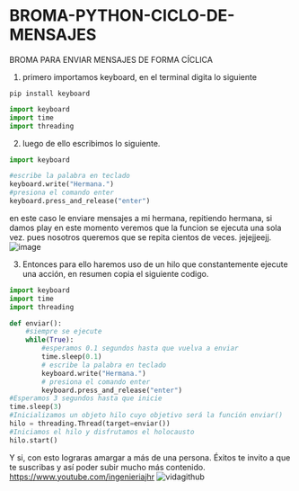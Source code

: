 # BROMA-PYTHON-CICLO-DE-MENSAJES
BROMA PARA ENVIAR MENSAJES DE FORMA CÍCLICA

1) primero importamos keyboard, en el terminal digita lo siguiente
```
pip install keyboard
```


```python
import keyboard
import time
import threading
```

2) luego de ello escribimos lo siguiente.

```python
import keyboard

#escribe la palabra en teclado
keyboard.write("Hermana.")
#presiona el comando enter
keyboard.press_and_release("enter")
```

en este caso le enviare mensajes a mi hermana, repitiendo hermana, si damos play en este momento veremos que la funcion se ejecuta una sola vez.
pues nosotros queremos que se repita cientos de veces. jejejjeejj. ![image](https://user-images.githubusercontent.com/66834393/184557721-1c6ec653-e47b-490a-aa0e-6a648348de73.png)

3) Entonces para ello haremos uso de un hilo que constantemente ejecute una acción, en resumen copia el siguiente codigo.

```python
import keyboard
import time
import threading

def enviar():
    #siempre se ejecute
    while(True):
        #esperamos 0.1 segundos hasta que vuelva a enviar
        time.sleep(0.1)
        # escribe la palabra en teclado
        keyboard.write("Hermana.")
        # presiona el comando enter
        keyboard.press_and_release("enter")
#Esperamos 3 segundos hasta que inicie
time.sleep(3)
#Inicializamos un objeto hilo cuyo objetivo será la función enviar()
hilo = threading.Thread(target=enviar())
#Iniciamos el hilo y disfrutamos el holocausto
hilo.start()
```

Y si, con esto lograras amargar a más de una persona. Éxitos te invito a que te suscribas y así poder subir mucho más contenido.
https://www.youtube.com/ingenieriajhr
![vidagithub](https://user-images.githubusercontent.com/66834393/184557996-c076c488-8659-45e8-a672-5f7d1848b886.png)




